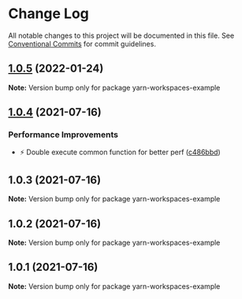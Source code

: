 # Change Log

All notable changes to this project will be documented in this file.
See [Conventional Commits](https://conventionalcommits.org) for commit guidelines.

## [1.0.5](https://github.com/philschoefer/yarn-workspaces-example/compare/v1.0.4...v1.0.5) (2022-01-24)

**Note:** Version bump only for package yarn-workspaces-example





## [1.0.4](https://github.com/philschoefer/yarn-workspaces-example/compare/v1.0.3...v1.0.4) (2021-07-16)


### Performance Improvements

* :zap: Double execute common function for better perf ([c486bbd](https://github.com/philschoefer/yarn-workspaces-example/commit/c486bbdd12b45f38683f76b080bf1e57856dd984))





## 1.0.3 (2021-07-16)

**Note:** Version bump only for package yarn-workspaces-example





## 1.0.2 (2021-07-16)

**Note:** Version bump only for package yarn-workspaces-example





## 1.0.1 (2021-07-16)

**Note:** Version bump only for package yarn-workspaces-example

